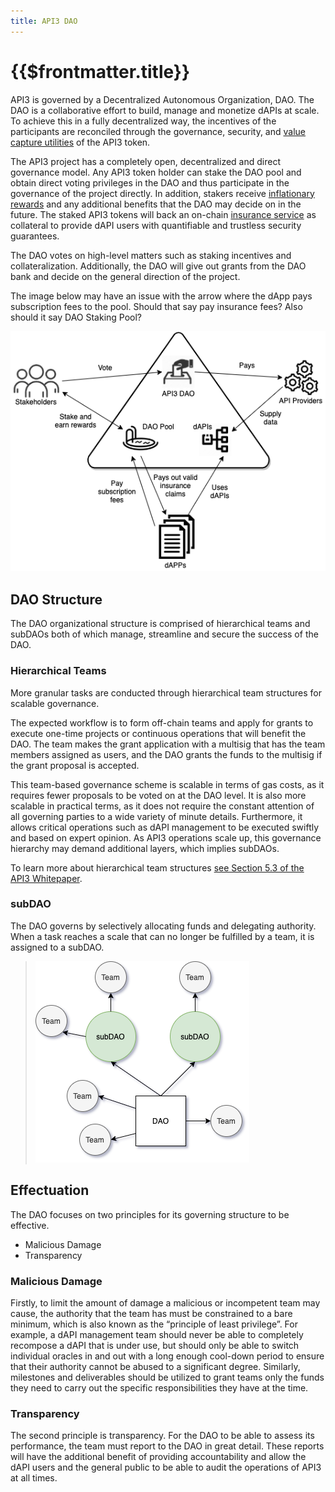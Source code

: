 ```yaml
---
title: API3 DAO
---
```


# {{$frontmatter.title}}

<TocHeader />
<TOC class="table-of-contents" :include-level="[2,3]" />

API3 is governed by a Decentralized Autonomous Organization, DAO. The DAO is a collaborative effort to build, manage and monetize dAPIs at scale. To achieve this in a fully decentralized way, the incentives of the participants are reconciled through the governance, security, and [value capture utilities](dao-pool.md#token-utilities) of the API3 token.

The API3 project has a completely open, decentralized and direct governance model. Any API3 token holder can stake the DAO pool and obtain direct voting privileges in the DAO and thus participate in the governance of the project directly. In addition, stakers receive [inflationary rewards](dao-pool.html#inflationary-rewards) and any additional benefits that the DAO may decide on in the future. The staked API3 tokens will back an on-chain [insurance service](dao-pool.html#insurance-service) as collateral to provide dAPI users with quantifiable and trustless security guarantees.

The DAO votes on high-level matters such as staking incentives and collateralization. Additionally, the DAO will give out grants from the DAO bank and decide on the general direction of the project.

<Todo>

The image below may have an issue with the arrow where the dApp pays subscription fees to the pool. Should that say pay insurance fees? Also should it say DAO Staking Pool?

</Todo>

![dao](../assets/images/dao.png)

## DAO Structure

The DAO organizational structure is comprised of  hierarchical teams and subDAOs both of which manage, streamline and secure the success of the DAO.

### Hierarchical Teams

More granular tasks are conducted through hierarchical team structures for scalable governance.

The expected workflow is to form off-chain teams and apply for grants to execute one-time projects or continuous operations that will benefit the DAO. The team makes the grant application with a multisig that has the team members assigned as users, and the DAO grants the funds to the multisig if the grant proposal is accepted.

This team-based governance scheme is scalable in terms of gas costs, as it requires fewer proposals to be voted on at the DAO level. It is also more scalable in practical terms, as it does not require the constant attention of all governing parties to a wide variety of minute details. Furthermore, it allows critical operations such as dAPI management to be executed swiftly and based on expert opinion. As API3 operations scale up, this governance hierarchy may demand additional layers, which implies subDAOs.

To learn more about hierarchical team structures <a href="/api3-whitepaper-v1.0.1.pdf#AI3%20DAO" target="api3-docs">see Section 5.3 of the API3 Whitepaper</a>.

### subDAO

The DAO governs by selectively allocating funds and delegating authority. When a task reaches a scale that can no longer be fulfilled by a team, it is assigned to a subDAO.

> ![doa-subdoa-teams](../assets/images/dao-subdao-teams.png)

## Effectuation

The DAO focuses on two principles for its governing structure to be effective.

- Malicious Damage
- Transparency

### Malicious Damage

Firstly, to limit the amount of damage a malicious or incompetent team may cause, the authority that the team has must be constrained to a bare minimum, which is also known as the “principle of least privilege”. For example, a dAPI management team should never be able to completely recompose a dAPI that is under use, but should only be able to switch individual oracles in and out with a long enough cool-down period to ensure that their authority cannot be abused to a significant degree. Similarly, milestones and deliverables should be utilized to grant teams only the funds they need to carry out the specific responsibilities they have at the time. 

### Transparency

The second principle is transparency. For the DAO to be able to assess its performance, the team must report to the DAO in great detail. These reports will have the additional benefit of providing accountability and allow the dAPI users and the general public to be able to audit the operations of API3 at all times.
